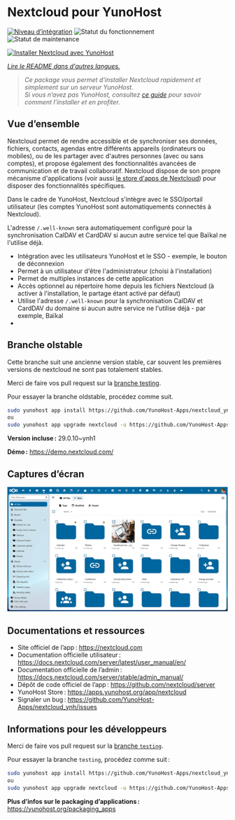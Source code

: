<!--
Nota bene : ce README est automatiquement généré par <https://github.com/YunoHost/apps/tree/master/tools/readme_generator>
Il NE doit PAS être modifié à la main.
-->

# Nextcloud pour YunoHost

[![Niveau d’intégration](https://apps.yunohost.org/badge/integration/nextcloud)](https://ci-apps.yunohost.org/ci/apps/nextcloud/)
![Statut du fonctionnement](https://apps.yunohost.org/badge/state/nextcloud)
![Statut de maintenance](https://apps.yunohost.org/badge/maintained/nextcloud)

[![Installer Nextcloud avec YunoHost](https://install-app.yunohost.org/install-with-yunohost.svg)](https://install-app.yunohost.org/?app=nextcloud)

_[Lire le README dans d'autres langues.](./ALL_README.md)_

> _Ce package vous permet d’installer Nextcloud rapidement et simplement sur un serveur YunoHost._  
> _Si vous n’avez pas YunoHost, consultez [ce guide](https://yunohost.org/install) pour savoir comment l’installer et en profiter._

## Vue d’ensemble

Nextcloud permet de rendre accessible et de synchroniser ses données, fichiers, contacts, agendas entre différents appareils (ordinateurs ou mobiles), ou de les partager avec d'autres personnes (avec ou sans comptes), et propose également des fonctionnalités avancées de communication et de travail collaboratif. Nextcloud dispose de son propre mécanisme d'applications (voir aussi [le store d'apps de Nextcloud](https://apps.nextcloud.com/)) pour disposer des fonctionnalités spécifiques.

Dans le cadre de YunoHost, Nextcloud s'intègre avec le SSO/portail utilisateur (les comptes YunoHost sont automatiquements connectés à Nextcloud).

L'adresse `/.well-known` sera automatiquement configuré pour la synchronisation CalDAV et CardDAV si aucun autre service tel que Baïkal ne l'utilise déjà.

- Intégration avec les utilisateurs YunoHost et le SSO - exemple, le bouton de déconnexion
- Permet à un utilisateur d'être l'administrateur (choisi à l'installation)
- Permet de multiples instances de cette application
- Accès optionnel au répertoire home depuis les fichiers Nextcloud (à activer à l'installation, le partage étant activé par défaut)
- Utilise l'adresse `/.well-known` pour la synchronisation CalDAV et CardDAV du domaine si aucun autre service ne l'utilise déjà - par exemple, Baïkal
-

## Branche olstable

Cette branche suit une ancienne version stable, car souvent les premières versions de nextcloud ne sont pas totalement stables.

Merci de faire vos pull request sur la [branche testing](https://github.com/YunoHost-Apps/nextcloud_ynh/tree/testing).

Pour essayer la branche oldstable, procédez comme suit.

```bash
sudo yunohost app install https://github.com/YunoHost-Apps/nextcloud_ynh/tree/oldstable --debug
ou
sudo yunohost app upgrade nextcloud -u https://github.com/YunoHost-Apps/nextcloud_ynh/tree/oldstable --debug
```

**Version incluse :** 29.0.10~ynh1

**Démo :** <https://demo.nextcloud.com/>

## Captures d’écran

![Capture d’écran de Nextcloud](./doc/screenshots/screenshot.png)

## Documentations et ressources

- Site officiel de l’app : <https://nextcloud.com>
- Documentation officielle utilisateur : <https://docs.nextcloud.com/server/latest/user_manual/en/>
- Documentation officielle de l’admin : <https://docs.nextcloud.com/server/stable/admin_manual/>
- Dépôt de code officiel de l’app : <https://github.com/nextcloud/server>
- YunoHost Store : <https://apps.yunohost.org/app/nextcloud>
- Signaler un bug : <https://github.com/YunoHost-Apps/nextcloud_ynh/issues>

## Informations pour les développeurs

Merci de faire vos pull request sur la [branche `testing`](https://github.com/YunoHost-Apps/nextcloud_ynh/tree/testing).

Pour essayer la branche `testing`, procédez comme suit :

```bash
sudo yunohost app install https://github.com/YunoHost-Apps/nextcloud_ynh/tree/testing --debug
ou
sudo yunohost app upgrade nextcloud -u https://github.com/YunoHost-Apps/nextcloud_ynh/tree/testing --debug
```

**Plus d’infos sur le packaging d’applications :** <https://yunohost.org/packaging_apps>
